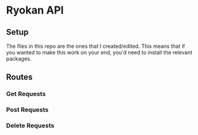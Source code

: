 # Ryokan API

## Setup
The files in this repo are the ones that I created/edited. This means that if you wanted to make this work on your end, you'd need to install the relevant packages.


## Routes

### Get Requests

### Post Requests

### Delete Requests
